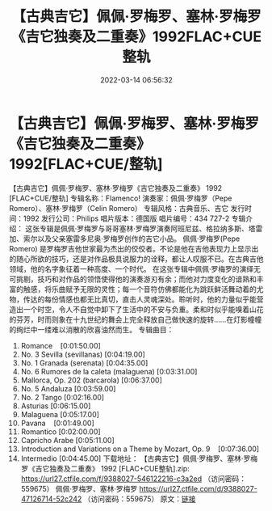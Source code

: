 ﻿---
title: 【古典吉它】佩佩·罗梅罗、塞林·罗梅罗《吉它独奏及二重奏》1992FLAC+CUE整轨
date: 2022-03-14 06:56:32
categories: 古典音乐、新世纪、纯音雅乐
tags: 纯音雅乐
---
# 【古典吉它】佩佩·罗梅罗、塞林·罗梅罗《吉它独奏及二重奏》1992[FLAC+CUE/整轨]

【古典吉它】佩佩·罗梅罗、塞林·罗梅罗《吉它独奏及二重奏》 1992 [FLAC+CUE/整轨]
专辑名称：Flamenco!
演奏家：佩佩·罗梅罗（Pepe Romero）、塞林·罗梅罗（Celin Romero）
专辑风格：古典音乐、吉它
发行时间：1992
发行公司：Philips
唱片版本：德国版
唱片编号：434 727-2
专辑介绍：
这张专辑是佩佩·罗梅罗与哥哥塞林·罗梅罗演奏阿班尼兹、格拉纳多斯、塔雷加、索尔以及父亲塞雷多尼奥·罗梅罗创作的吉它小品。
佩佩·罗梅罗(Pepe Romero)
是罗梅罗吉他世家最为杰出的佼佼者。不论是他在吉他表现力上显示出的随心所欲的技巧，还是对作品极具说服力的诠释，都让人叹服不已。在古典吉他领域，他的名字象征着一种高度、一个时代。
在这张专辑中佩佩·罗梅罗的演绎无可挑剔，技巧和对作品的领悟使得他的演奏游刃有余；而他对力度变化的谙熟和丰富的触感，将乐曲赋予无限的灵性；每一个音符仿佛都能化为跳跃鲜活舞动着的尤物，传达的每份情感也都无比真切，直击人灵魂深处。聆听时，他的力量似乎能营造出一个时空，令人不自觉中卸下了生活中的不安与负重。柔和时似乎能嗅着山花的芬芳，时而则象在十九世纪的舞会上完全释放自己做快速的旋转……在灯影幢幢的绚烂中一缕难以消散的欣喜油然而生。
专辑曲目：
01. Romance    [0:01:50.00]
02. No. 3 Sevilla (sevillanas)
[0:04:19.00]
03. No. 1 Granada (serenata)
[0:04:35.00]
04. No. 6 Rumores de la caleta (malaguena)
[0:03:31.00]
05. Mallorca, Op. 202 (barcarola)
[0:06:37.00]
06. No. 5 Andaluza
[0:03:59.00]
07. No. 2 Tango
[0:02:16.00]
08. Asturias
[0:06:15.00]
09. Malaguena
[0:05:17.00]
10. Pavana    [0:01:49.00]
11. Romantico
[0:02:00.00]
12. Capricho Arabe
[0:05:11.00]
13. Introduction and Variations on a Theme by Mozart, Op.
9    [0:07:36.00]
14. Intermedio
[0:04:45.00]
下载地址：
【古典吉它】佩佩·罗梅罗、塞林·罗梅罗《吉它独奏及二重奏》 1992 [FLAC+CUE整轨].zip: https://url27.ctfile.com/f/9388027-546122216-c3a2ed
（访问密码：559675）
佩佩·罗梅罗、塞林·罗梅罗
https://url27.ctfile.com/d/9388027-47126714-52c242
（访问密码：559675）
原文：[链接](https://blog.sina.com.cn/s/blog_1647c7e7601030w6m.html)